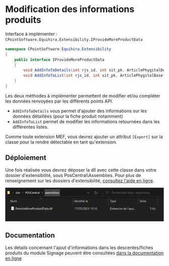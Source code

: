 # Modification des informations produits

Interface à implémenter : `CPointSoftware.Equihira.Extensibility.IProvideMoreProductData`

```csharp
namespace CPointSoftware.Equihira.Extensibility
{
    public interface IProvideMoreProductData
    {
        void AddInfoToDetails(int rjs_id, int sit_pk, ArticlePhygitalDetail details);
        void AddInfoToList(int rjs_id, int sit_pk, ArticlePhygitalBase[] items);
    }
}
```

Les deux méthodes à implémenter permettent de modifier et/ou compléter les données renvoyées par les différents points API.

- `AddInfoToDetails` vous permet d'ajouter des informations sur les données détaillées (pour la fiche produit notamment)
- `AddInfoToList` permet de modifier les informations retournées dans les différentes listes.

Comme toute extension MEF, vous devrez ajouter un attribut `[Export]` sur la classe pour la rendre détectable en tant qu'extension.

## Déploiement

Une fois réalisée vous devrez déposer la dll avec cette classe dans votre dossier d'extensibilité, sous PosCentral\Assemblies. Pour plus de renseignement sur les dossiers d'extensibilité, [consultez l'aide en ligne](https://www.altazion.dev/global/index.html#paths-importants).

![Dossier](image-0.png)

## Documentation

Les détails concernant l'ajout d'informations dans les descentes/fiches produits du module Signage peuvent être consultées [dans la documentation en ligne](https://www.altazion.dev/signage/extensibility/api-catalogue.html#compl%C3%A9ter-les-informations-produits)
